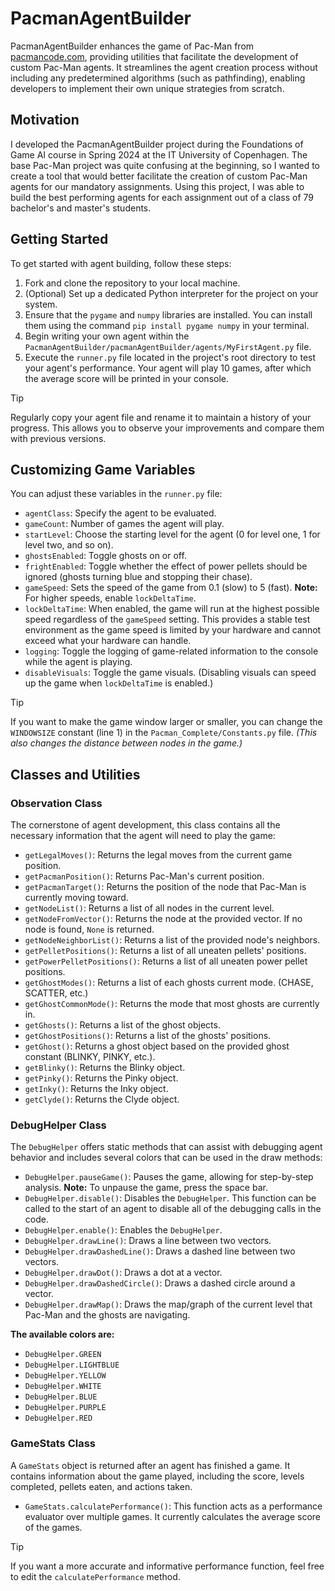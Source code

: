 # PacmanAgentBuilder
PacmanAgentBuilder enhances the game of Pac-Man from [pacmancode.com](https://pacmancode.com/), providing utilities that facilitate the development of custom Pac-Man agents. It streamlines the agent creation process without including any predetermined algorithms (such as pathfinding), enabling developers to implement their own unique strategies from scratch.

## Motivation
I developed the PacmanAgentBuilder project during the Foundations of Game AI course in Spring 2024 at the IT University of Copenhagen. The base Pac-Man project was quite confusing at the beginning, so I wanted to create a tool that would better facilitate the creation of custom Pac-Man agents for our mandatory assignments. Using this project, I was able to build the best performing agents for each assignment out of a class of 79 bachelor's and master's students.

## Getting Started
To get started with agent building, follow these steps:
1. Fork and clone the repository to your local machine.
2. (Optional) Set up a dedicated Python interpreter for the project on your system.
3. Ensure that the `pygame` and `numpy` libraries are installed. You can install them using the command `pip install pygame numpy` in your terminal.
4. Begin writing your own agent within the `PacmanAgentBuilder/pacmanAgentBuilder/agents/MyFirstAgent.py` file.
5. Execute the `runner.py` file located in the project's root directory to test your agent's performance. Your agent will play 10 games, after which the average score will be printed in your console.

> [!TIP]
> Regularly copy your agent file and rename it to maintain a history of your progress. This allows you to observe your improvements and compare them with previous versions.

## Customizing Game Variables
You can adjust these variables in the `runner.py` file:
- `agentClass`: Specify the agent to be evaluated.
- `gameCount`: Number of games the agent will play.
- `startLevel`: Choose the starting level for the agent (0 for level one, 1 for level two, and so on).
- `ghostsEnabled`: Toggle ghosts on or off.
- `frightEnabled`: Toggle whether the effect of power pellets should be ignored (ghosts turning blue and stopping their chase).
- `gameSpeed`: Sets the speed of the game from 0.1 (slow) to 5 (fast). **Note:** For higher speeds, enable `lockDeltaTime`.
- `lockDeltaTime`: When enabled, the game will run at the highest possible speed regardless of the `gameSpeed` setting. This provides a stable test environment as the game speed is limited by your hardware and cannot exceed what your hardware can handle.
- `logging`: Toggle the logging of game-related information to the console while the agent is playing.
- `disableVisuals`: Toggle the game visuals. (Disabling visuals can speed up the game when `lockDeltaTime` is enabled.)

> [!TIP]
> If you want to make the game window larger or smaller, you can change the `WINDOWSIZE` constant (line 1) in the `Pacman_Complete/Constants.py` file.
> *(This also changes the distance between nodes in the game.)*

## Classes and Utilities
### Observation Class
The cornerstone of agent development, this class contains all the necessary information that the agent will need to play the game:
- `getLegalMoves()`: Returns the legal moves from the current game position.
- `getPacmanPosition()`: Returns Pac-Man's current position.
- `getPacmanTarget()`: Returns the position of the node that Pac-Man is currently moving toward.
- `getNodeList()`: Returns a list of all nodes in the current level.
- `getNodeFromVector()`: Returns the node at the provided vector. If no node is found, `None` is returned.
- `getNodeNeighborList()`: Returns a list of the provided node's neighbors.
- `getPelletPositions()`: Returns a list of all uneaten pellets' positions.
- `getPowerPelletPositions()`: Returns a list of all uneaten power pellet positions.
- `getGhostModes()`: Returns a list of each ghosts current mode. (CHASE, SCATTER, etc.)
- `getGhostCommonMode()`: Returns the mode that most ghosts are currently in.
- `getGhosts()`: Returns a list of the ghost objects.
- `getGhostPositions()`: Returns a list of the ghosts' positions.
- `getGhost()`: Returns a ghost object based on the provided ghost constant (BLINKY, PINKY, etc.).
- `getBlinky()`: Returns the Blinky object.
- `getPinky()`: Returns the Pinky object.
- `getInky()`: Returns the Inky object.
- `getClyde()`: Returns the Clyde object.

### DebugHelper Class
The `DebugHelper` offers static methods that can assist with debugging agent behavior and includes several colors that can be used in the draw methods:
- `DebugHelper.pauseGame()`: Pauses the game, allowing for step-by-step analysis. **Note:** To unpause the game, press the space bar.
- `DebugHelper.disable()`: Disables the `DebugHelper`. This function can be called to the start of an agent to disable all of the debugging calls in the code.
- `DebugHelper.enable()`: Enables the `DebugHelper`.
- `DebugHelper.drawLine()`: Draws a line between two vectors.
- `DebugHelper.drawDashedLine()`: Draws a dashed line between two vectors.
- `DebugHelper.drawDot()`: Draws a dot at a vector.
- `DebugHelper.drawDashedCircle()`: Draws a dashed circle around a vector.
- `DebugHelper.drawMap()`: Draws the map/graph of the current level that Pac-Man and the ghosts are navigating.

**The available colors are:**
- `DebugHelper.GREEN`
- `DebugHelper.LIGHTBLUE`
- `DebugHelper.YELLOW`
- `DebugHelper.WHITE`
- `DebugHelper.BLUE`
- `DebugHelper.PURPLE`
- `DebugHelper.RED`

### GameStats Class
A `GameStats` object is returned after an agent has finished a game. It contains information about the game played, including the score, levels completed, pellets eaten, and actions taken.
- `GameStats.calculatePerformance()`: This function acts as a performance evaluator over multiple games. It currently calculates the average score of the games.

> [!TIP]
> If you want a more accurate and informative performance function, feel free to edit the `calculatePerformance` method.
